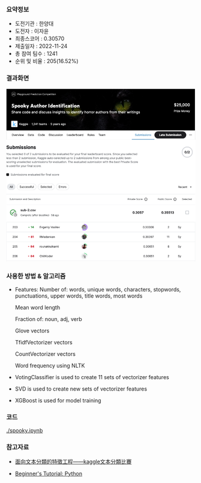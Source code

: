 ### 요약정보 
- 도전기관 : 한양대 
- 도전자 : 이자윤 
- 최종스코어 :  0.30570
- 제출일자 : 2022-11-24
- 총 참여 팀수 : 1241
- 순위 및 비율 : 205(16.52%)

### 결과화면 
![result](./img/1.PNG) 
![result](./img/2.PNG) 

### 사용한 방법 & 알고리즘 
- Features: 
  Number of: words, unique words, characters, stopwords, punctuations, upper words, title words, most words

  Mean word length

  Fraction of: noun, adj, verb

  Glove vectors

  TfidfVectorizer vectors

  CountVectorizer vectors

  Word frequency using NLTK

- VotingClassifier is used to create 11 sets of vectorizer features 

- SVD is used to create new sets of vectorizer features

- XGBoost is used for model training

### 코드

[./spooky.ipynb](./spooky.ipynb)

### 참고자료

- [面向文本分類的特徵工程——kaggle文本分類比賽](https://www.twblogs.net/a/5b8d73a82b717718833e1640)

- [Beginner's Tutorial: Python](https://www.kaggle.com/code/rtatman/beginner-s-tutorial-python)





